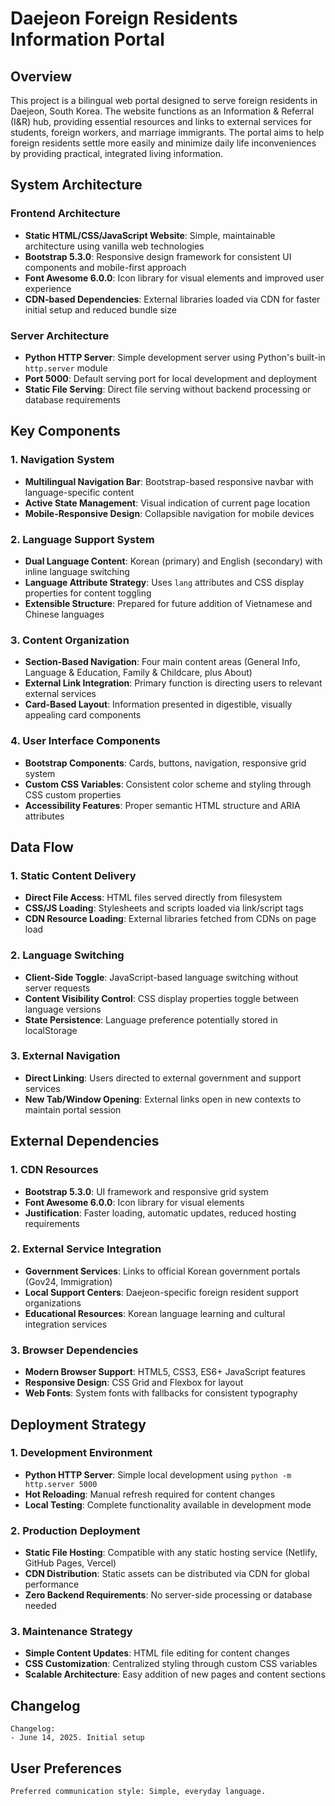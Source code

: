 # Daejeon Foreign Residents Information Portal

## Overview

This project is a bilingual web portal designed to serve foreign residents in Daejeon, South Korea. The website functions as an Information & Referral (I&R) hub, providing essential resources and links to external services for students, foreign workers, and marriage immigrants. The portal aims to help foreign residents settle more easily and minimize daily life inconveniences by providing practical, integrated living information.

## System Architecture

### Frontend Architecture
- **Static HTML/CSS/JavaScript Website**: Simple, maintainable architecture using vanilla web technologies
- **Bootstrap 5.3.0**: Responsive design framework for consistent UI components and mobile-first approach
- **Font Awesome 6.0.0**: Icon library for visual elements and improved user experience
- **CDN-based Dependencies**: External libraries loaded via CDN for faster initial setup and reduced bundle size

### Server Architecture
- **Python HTTP Server**: Simple development server using Python's built-in `http.server` module
- **Port 5000**: Default serving port for local development and deployment
- **Static File Serving**: Direct file serving without backend processing or database requirements

## Key Components

### 1. Navigation System
- **Multilingual Navigation Bar**: Bootstrap-based responsive navbar with language-specific content
- **Active State Management**: Visual indication of current page location
- **Mobile-Responsive Design**: Collapsible navigation for mobile devices

### 2. Language Support System
- **Dual Language Content**: Korean (primary) and English (secondary) with inline language switching
- **Language Attribute Strategy**: Uses `lang` attributes and CSS display properties for content toggling
- **Extensible Structure**: Prepared for future addition of Vietnamese and Chinese languages

### 3. Content Organization
- **Section-Based Navigation**: Four main content areas (General Info, Language & Education, Family & Childcare, plus About)
- **External Link Integration**: Primary function is directing users to relevant external services
- **Card-Based Layout**: Information presented in digestible, visually appealing card components

### 4. User Interface Components
- **Bootstrap Components**: Cards, buttons, navigation, responsive grid system
- **Custom CSS Variables**: Consistent color scheme and styling through CSS custom properties
- **Accessibility Features**: Proper semantic HTML structure and ARIA attributes

## Data Flow

### 1. Static Content Delivery
- **Direct File Access**: HTML files served directly from filesystem
- **CSS/JS Loading**: Stylesheets and scripts loaded via link/script tags
- **CDN Resource Loading**: External libraries fetched from CDNs on page load

### 2. Language Switching
- **Client-Side Toggle**: JavaScript-based language switching without server requests
- **Content Visibility Control**: CSS display properties toggle between language versions
- **State Persistence**: Language preference potentially stored in localStorage

### 3. External Navigation
- **Direct Linking**: Users directed to external government and support services
- **New Tab/Window Opening**: External links open in new contexts to maintain portal session

## External Dependencies

### 1. CDN Resources
- **Bootstrap 5.3.0**: UI framework and responsive grid system
- **Font Awesome 6.0.0**: Icon library for visual elements
- **Justification**: Faster loading, automatic updates, reduced hosting requirements

### 2. External Service Integration
- **Government Services**: Links to official Korean government portals (Gov24, Immigration)
- **Local Support Centers**: Daejeon-specific foreign resident support organizations
- **Educational Resources**: Korean language learning and cultural integration services

### 3. Browser Dependencies
- **Modern Browser Support**: HTML5, CSS3, ES6+ JavaScript features
- **Responsive Design**: CSS Grid and Flexbox for layout
- **Web Fonts**: System fonts with fallbacks for consistent typography

## Deployment Strategy

### 1. Development Environment
- **Python HTTP Server**: Simple local development using `python -m http.server 5000`
- **Hot Reloading**: Manual refresh required for content changes
- **Local Testing**: Complete functionality available in development mode

### 2. Production Deployment
- **Static File Hosting**: Compatible with any static hosting service (Netlify, GitHub Pages, Vercel)
- **CDN Distribution**: Static assets can be distributed via CDN for global performance
- **Zero Backend Requirements**: No server-side processing or database needed

### 3. Maintenance Strategy
- **Simple Content Updates**: HTML file editing for content changes
- **CSS Customization**: Centralized styling through custom CSS variables
- **Scalable Architecture**: Easy addition of new pages and content sections

## Changelog

```
Changelog:
- June 14, 2025. Initial setup
```

## User Preferences

```
Preferred communication style: Simple, everyday language.
```